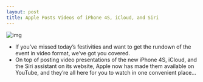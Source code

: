 ```yaml
---
layout: post
title: Apple Posts Videos of iPhone 4S, iCloud, and Siri
---
```

![img](http://media.idownloadblog.com/wp-content/uploads/2011/10/iPhone-4S-iCloud-Video.png)
* If you’ve missed today’s festivities and want to get the rundown of the event in video format, we’ve got you covered.
* On top of posting video presentations of the new iPhone 4S, iCloud, and the Siri assistant on its website, Apple now has made them available on YouTube, and they’re all here for you to watch in one convenient place…

